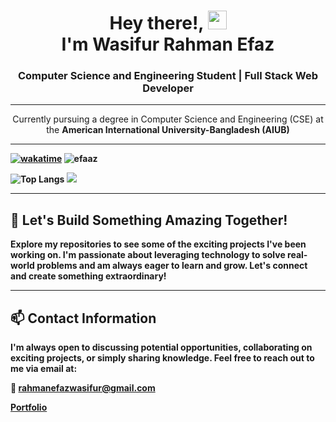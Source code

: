 <h1 align="center">Hey there!,  <img src="https://emojis.slackmojis.com/emojis/images/1588315024/8823/hyperkitty.gif?1588315024" width="30" /> <br/> I'm Wasifur Rahman Efaz</h1>


<h3 align="center">Computer Science and Engineering Student | Full Stack Web Developer</h3>

---

<div align="center">
  Currently pursuing a degree in Computer Science and Engineering (CSE) at the <b> American International University-Bangladesh (AIUB) <b/>
</div> 

---

[![wakatime](https://wakatime.com/badge/user/018e9584-7169-4db4-aad5-e38d7dd27d26.svg)](https://wakatime.com/@018e9584-7169-4db4-aad5-e38d7dd27d26)
<a align="left"> <img src="https://komarev.com/ghpvc/?username=efaaz&label=Profile%20views&color=0e75b6&style=flat" alt="efaaz" /> </a>

![Top Langs](https://github-readme-stats.vercel.app/api/top-langs/?username=efaaz&layout=compact&theme=radical)
<picture>
  <source
    srcset="https://github-readme-streak-stats.herokuapp.com/?user=efaaz&theme=monokai&hide_border=false&include_all_commits=true&border_radius=23"
    media="(prefers-color-scheme: dark)"
  />
  <source
    srcset="https://github-readme-streak-stats.herokuapp.com/?user=efaaz&theme=gruvbox_light&hide_border=false&include_all_commits=true&border_radius=23"
    media="(prefers-color-scheme: light), (prefers-color-scheme: no-preference)"
  />
  <img src="https://github-readme-streak-stats.herokuapp.com/?user=efaaz&theme=vue-dark&hide_border=false&include_all_commits=true&border_radius=23" />
</picture>


---

## 🌟 Let's Build Something Amazing Together!
Explore my repositories to see some of the exciting projects I've been working on. I'm passionate about leveraging technology to solve real-world problems and am always eager to learn and grow. Let's connect and create something extraordinary!

---
## 📫 Contact Information
I'm always open to discussing potential opportunities, collaborating on exciting projects, or simply sharing knowledge. Feel free to reach out to me via email at:

**📧 [rahmanefazwasifur@gmail.com](mailto:rahmanefazwasifur@gmail.com)**

 **[Portfolio](#)**
